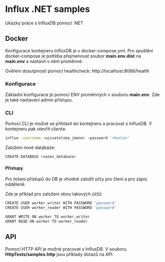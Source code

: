 ﻿# Influx .NET samples
Ukázky práce s InfluxDB pomocí .NET

## Docker
Konfigurace kontejneru InfluxDB je v docker-compose.yml.
Pro spuštění docker-compose je potřeba přejmenovat soubor **main.env.dist** na **main.env** a nastavit v něm proměnné.

Ověření dosutpnosti pomocí healthcheck: http://localhost:8068/health

### Konfigurace
Základní konfigurace je pomocí ENV proměnných v souboru **main.env**.
Zde je také nastavení admin přístupu.

### CLI
Pomocí CLI je možné se přihlásit do kontejneru a pracovat s InfluxDB.
V kontejneru pak otevřít clienta:
```bash
influx -username <uzivatelske_jmeno> -password '<heslo>'
```
Založení nové databáze:
```bash
CREATE DATABASE <nazev_databaze>
``` 
#### Přístupy
Pro řešení přístupů do DB je vhodné založit účty pro čtení a pro zápis odděleně.

Zde je příklad pro založení obou takových účtů:
```bash
CREATE USER worker_writer WITH PASSWORD 'password'
CREATE USER worker_reader WITH PASSWORD 'password'

GRANT WRITE ON worker TO worker_writer
GRANT READ ON worker TO worker_reader
``` 

## API
Pomocí HTTP API je možné pracovat s InfluxDB.
V souboru **HttpTests/samples.http** jsou příklady dotazů na API.
